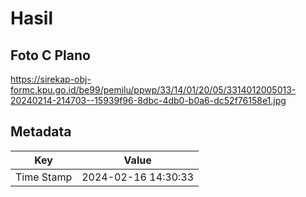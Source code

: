 # Hasil

## Foto C Plano

https://sirekap-obj-formc.kpu.go.id/be99/pemilu/ppwp/33/14/01/20/05/3314012005013-20240214-214703--15939f96-8dbc-4db0-b0a6-dc52f76158e1.jpg


## Metadata

| Key        | Value               |
| ---------- | ------------------- |
| Time Stamp | 2024-02-16 14:30:33 |



